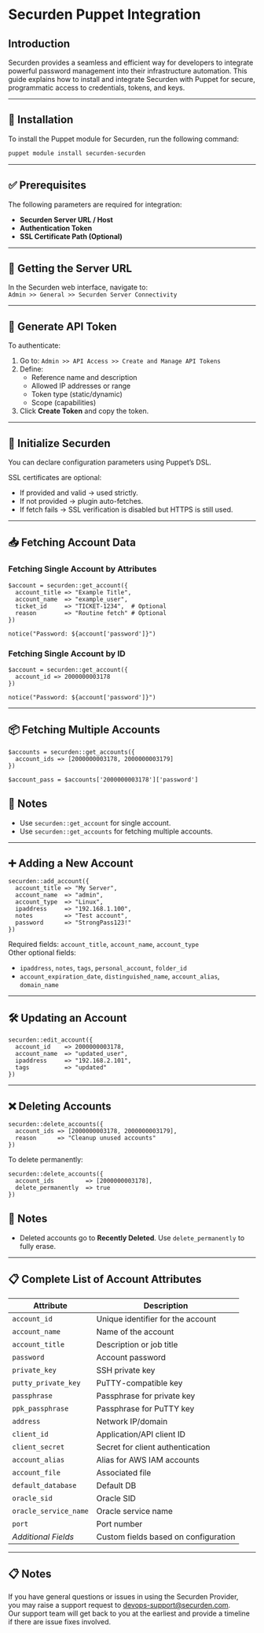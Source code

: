 
# Securden Puppet Integration

## Introduction

Securden provides a seamless and efficient way for developers to integrate powerful password management into their infrastructure automation. This guide explains how to install and integrate Securden with Puppet for secure, programmatic access to credentials, tokens, and keys.

---

## 🧰 Installation

To install the Puppet module for Securden, run the following command:

```bash
puppet module install securden-securden
```

---

## ✅ Prerequisites

The following parameters are required for integration:

- **Securden Server URL / Host**
- **Authentication Token**
- **SSL Certificate Path (Optional)**

---

## 🔐 Getting the Server URL

In the Securden web interface, navigate to:  
`Admin >> General >> Securden Server Connectivity`

---

## 🔑 Generate API Token

To authenticate:

1. Go to: `Admin >> API Access >> Create and Manage API Tokens`
2. Define:
   - Reference name and description
   - Allowed IP addresses or range
   - Token type (static/dynamic)
   - Scope (capabilities)
3. Click **Create Token** and copy the token.

---

## 🏁 Initialize Securden

You can declare configuration parameters using Puppet’s DSL.

SSL certificates are optional:
- If provided and valid → used strictly.
- If not provided → plugin auto-fetches.
- If fetch fails → SSL verification is disabled but HTTPS is still used.

---

## 📥 Fetching Account Data

### Fetching Single Account by Attributes

```puppet
$account = securden::get_account({
  account_title => "Example Title",
  account_name  => "example_user",
  ticket_id     => "TICKET-1234",  # Optional
  reason        => "Routine fetch" # Optional
})

notice("Password: ${account['password']}")
```

### Fetching Single Account by ID

```puppet
$account = securden::get_account({
  account_id => 2000000003178
})

notice("Password: ${account['password']}")
```

---

## 📦 Fetching Multiple Accounts

```puppet
$accounts = securden::get_accounts({
  account_ids => [2000000003178, 2000000003179]
})

$account_pass = $accounts['2000000003178']['password']
```

## 📎 Notes

- Use `securden::get_account` for single account.
- Use `securden::get_accounts` for fetching multiple accounts.

---

## ➕ Adding a New Account

```puppet
securden::add_account({
  account_title => "My Server",
  account_name  => "admin",
  account_type  => "Linux",
  ipaddress     => "192.168.1.100",
  notes         => "Test account",
  password      => "StrongPass123!"
})
```

Required fields: `account_title`, `account_name`, `account_type`  
Other optional fields:
- `ipaddress`, `notes`, `tags`, `personal_account`, `folder_id`
- `account_expiration_date`, `distinguished_name`, `account_alias`, `domain_name`

---

## 🛠️ Updating an Account

```puppet
securden::edit_account({
  account_id    => 2000000003178,
  account_name  => "updated_user",
  ipaddress     => "192.168.2.101",
  tags          => "updated"
})
```

---

## ❌ Deleting Accounts

```puppet
securden::delete_accounts({
  account_ids => [2000000003178, 2000000003179],
  reason      => "Cleanup unused accounts"
})
```

To delete permanently:

```puppet
securden::delete_accounts({
  account_ids         => [2000000003178],
  delete_permanently  => true
})
```

## 📎 Notes

- Deleted accounts go to **Recently Deleted**. Use `delete_permanently` to fully erase.

---

## 📋 Complete List of Account Attributes

| Attribute             | Description                                          |
|-----------------------|------------------------------------------------------|
| `account_id`          | Unique identifier for the account                   |
| `account_name`        | Name of the account                                 |
| `account_title`       | Description or job title                            |
| `password`            | Account password                                    |
| `private_key`         | SSH private key                                     |
| `putty_private_key`   | PuTTY-compatible key                                |
| `passphrase`          | Passphrase for private key                          |
| `ppk_passphrase`      | Passphrase for PuTTY key                            |
| `address`             | Network IP/domain                                   |
| `client_id`           | Application/API client ID                           |
| `client_secret`       | Secret for client authentication                    |
| `account_alias`       | Alias for AWS IAM accounts                          |
| `account_file`        | Associated file                                     |
| `default_database`    | Default DB                                          |
| `oracle_sid`          | Oracle SID                                          |
| `oracle_service_name` | Oracle service name                                 |
| `port`                | Port number                                         |
| _Additional Fields_   | Custom fields based on configuration                |

---
## 📋 Notes
If you have general questions or issues in using the Securden Provider,  
you may raise a support request to [devops-support@securden.com](mailto:devops-support@securden.com).  
Our support team will get back to you at the earliest and provide a timeline  
if there are issue fixes involved.
